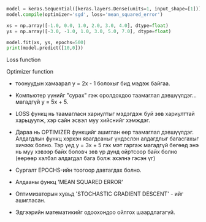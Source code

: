 ```py
model = keras.Sequential([keras.layers.Dense(units=1, input_shape=[1])])
model.compile(optimizer='sgd', loss='mean_squared_error')

xs = np.array([-1.0, 0.0, 1.0, 2.0, 3.0, 4.0], dtype=float)
ys = np.array([-3.0, -1.0, 1.0, 3.0, 5.0, 7.0], dtype=float)

model.fit(xs, ys, epochs=500)
print(model.predict([10,0]))
```

Loss function

Optimizer function

* тоонуудын хамаарал y = 2x - 1 болохыг бид мэдэж байгаа.

* Компьютер үүнийг "сурах" гэж оролдохдоо таамаглал дэвшүүлдэг... магадгүй y = 5x + 5.

* LOSS функц нь таамагласн хариултыг мэдэгдэж буй зөв хариулттай харьцуулж, хэр сайн эсвэл муу хийснийг хэмждэг.

* Дараа нь OPTIMIZER функцийг ашиглан өөр таамаглал дэвшүүлдэг. Алдагдлын функц хэрхэн явагдсаныг үндэслэн алдагдлыг багасгахыг хичээх болно. Тэр үед y = 3x + 5 гэх мэт гаргаж магадгүй бөгөөд энэ нь муу хэвээр байх боловч зөв үр дүнд ойртсоор байх болно (өөрөөр хэлбэл алдагдал бага болж эхэлнэ гэсэн үг)


* Сургалт EPOCHS-ийн тоогоор давтагдах болно.

* Алдааны функц 'MEAN SQUARED ERROR'

* Оптимизаторын хувьд 'STOCHASTIC GRADIENT DESCENT' - ийг ашигласан.

* Эдгээрийн математикийг одоохондоо ойлгох шаардлагагүй.


